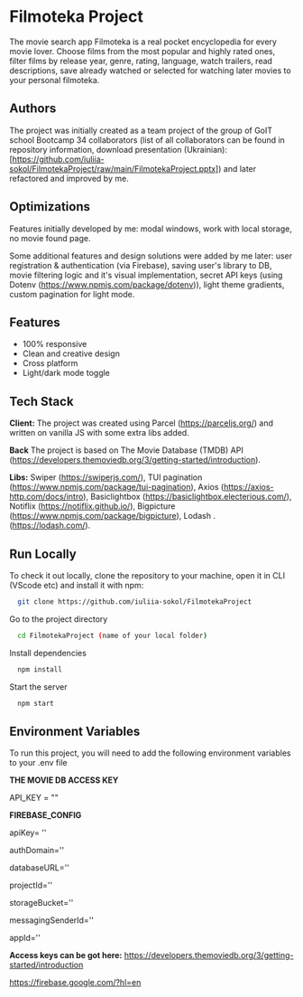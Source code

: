 
# Filmoteka Project

The movie search app Filmoteka is a real pocket encyclopedia for every movie lover.
Choose films from the most popular and highly rated ones, filter films by release year, genre, rating, language, watch trailers, read descriptions, save already watched or selected for watching later movies to your personal filmoteka.



## Authors

The project was initially created as a team project of the group of GoIT school Bootcamp 34 collaborators (list of all collaborators can be found in repository information, download presentation (Ukrainian): [https://github.com/iuliia-sokol/FilmotekaProject/raw/main/FilmotekaProject.pptx]) and later refactored and improved by me.



## Optimizations

Features initially developed by me: modal windows, work with local storage, no movie found page.

Some additional features and design solutions were added by me later: user registration & authentication (via Firebase), saving user's library to DB, movie filtering logic and it's visual implementation, secret API keys (using Dotenv (https://www.npmjs.com/package/dotenv)), light theme gradients, custom pagination for light mode.


## Features

- 100% responsive
- Clean and creative design
- Cross platform
- Light/dark mode toggle






## Tech Stack

**Client:** The project was created using Parcel (https://parceljs.org/) and written on vanilla JS with some extra libs added.

**Back** The project is based on The Movie Database (TMDB) API (https://developers.themoviedb.org/3/getting-started/introduction).

**Libs:** Swiper (https://swiperjs.com/), TUI pagination (https://www.npmjs.com/package/tui-pagination), Axios (https://axios-http.com/docs/intro), Basiclightbox (https://basiclightbox.electerious.com/), Notiflix (https://notiflix.github.io/), Bigpicture (https://www.npmjs.com/package/bigpicture), Lodash . (https://lodash.com/).


## Run Locally

To check it out locally, clone the repository to your machine, open it in CLI (VScode etc) and install it with npm:

```bash
  git clone https://github.com/iuliia-sokol/FilmotekaProject
```

Go to the project directory

```bash
  cd FilmotekaProject (name of your local folder)
```

Install dependencies

```bash
  npm install 
```

Start the server

```bash
  npm start
```


## Environment Variables

To run this project, you will need to add the following environment variables to your .env file

**THE MOVIE DB ACCESS KEY** 

API_KEY = ""

**FIREBASE_CONFIG** 

apiKey= ''

authDomain=''

databaseURL=''

projectId=''

storageBucket=''

messagingSenderId=''

appId=''



**Access keys can be got here:** 
https://developers.themoviedb.org/3/getting-started/introduction

https://firebase.google.com/?hl=en

